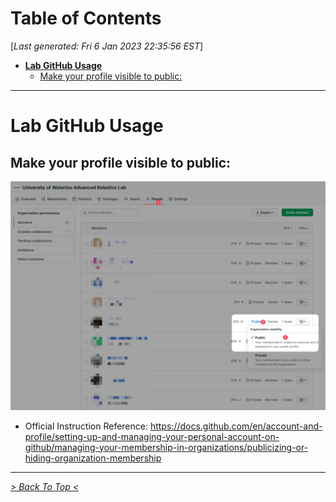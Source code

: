 <toc>

# Table of Contents
[*Last generated: Fri  6 Jan 2023 22:35:56 EST*]
- [**Lab GitHub Usage**](#Lab-GitHub-Usage)
  - [Make your profile visible to public:](#Make-your-profile-visible-to-public)

---
</toc>

# Lab GitHub Usage

## Make your profile visible to public:

![profile-public](resources/profile-public.png)

- Official Instruction Reference: https://docs.github.com/en/account-and-profile/setting-up-and-managing-your-personal-account-on-github/managing-your-membership-in-organizations/publicizing-or-hiding-organization-membership

  




<eof>

---
[*> Back To Top <*](#Table-of-Contents)
</eof>